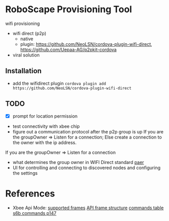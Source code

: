 # RoboScape Provisioning Tool
wifi provisioning

- wifi direct (p2p)
  - native
  - plugin: https://github.com/NeoLSN/cordova-plugin-wifi-direct, https://github.com/Uepaa-AG/p2pkit-cordova
- viral solution


## Installation
- add the wifidirect plugin `cordova plugin add https://github.com/NeoLSN/cordova-plugin-wifi-direct`

## TODO
- [x] prompt for location permission
- test connectivity with xbee chip
- figure out a communication protocol after the p2p group is up
    If you are the groupOwner => Listen for a connection; Else create a connection to the owner with the ip address.

If you are the groupOwner => Listen for a connection
- what determines the group owner in WIFI Direct standard [paer](https://ieeexplore.ieee.org/document/7777908/)
- UI for controlling and connecting to discovered nodes and configuring the settings

# References
- Xbee Api Mode:
[supported frames](https://www.digi.com/resources/documentation/Digidocs/90001942-13/reference/r_supported_frames_zigbee.htm?TocPath=XBee%20API%20mode%7C_____3)
[API frame structure](https://www.digi.com/resources/documentation/Digidocs/90001456-13/concepts/c_api_frame_structure.htm?TocPath=XBee%20API%20mode%7C_____2)
[commands table](http://widi.lecturer.pens.ac.id/Praktikum/Praktikum%20Mikro/XBee_ZB_ZigBee_AT_Commands.pdf)
[s6b commands p147](https://www.digi.com/resources/documentation/digidocs/PDFs/90002180.pdf)
